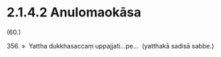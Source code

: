 # 2.1.4.2 Anulomaokāsa

(60.)

356\. »  Yattha dukkhasaccaṃ uppajjati…pe…  (yatthakā sadisā sabbe.)
